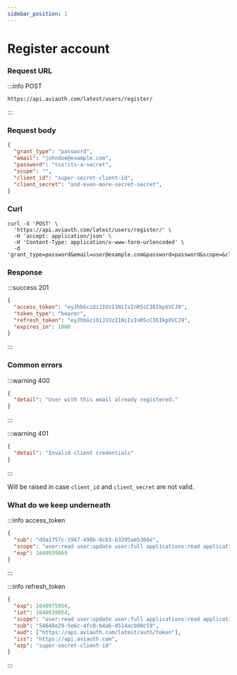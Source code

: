 ```yaml
---
sidebar_position: 1
---
```


# Register account

### Request URL

:::info POST
```
https://api.aviauth.com/latest/users/register/
```
:::

### Request body

```json
{
  "grant_type": "password",
  "email": "johndoe@example.com",
  "password": "tss!its-a-secret",
  "scope": "",
  "client_id": "super-secret-client-id",
  "client_secret": "and-even-more-secret-secret",
}
```

### Curl

```
curl -X 'POST' \
  'https://api.aviauth.com/latest/users/register/' \
  -H 'accept: application/json' \
  -H 'Content-Type: application/x-www-form-urlencoded' \
  -d 'grant_type=password&email=user@example.com&password=password&scope=&client_id=client_id&client_secret=client_secret'
```

### Response

:::success 201
```json
{
  "access_token": "eyJhbGciOiJIUzI1NiIsInR5cCI6IkpXVCJ9",
  "token_type": "bearer",
  "refresh_token": "eyJhbGciOiJIUzI1NiIsInR5cCI6IkpXVCJ9",
  "expires_in": 1800
}
```
:::


### Common errors

:::warning 400
```json
{
  "detail": "User with this email already registered."
}
```
:::

:::warning 401
```json
{
  "detail": "Invalid client credentials"
}
```
:::

Will be raised in case `client_id` and `client_secret` are not valid.


### What do we keep underneath

:::info access_token
```json
{
  "sub": "dda1757c-1947-490b-8cb3-b3295ae5366e",
  "scope": "user:read user:update user:full applications:read applications:create applications:update applications:full",
  "exp": 1640939869
}
```
:::

:::info refresh_token
```json
{
  "exp": 1640975054,
  "iat": 1640939054,
  "scope": "user:read user:update user:full applications:read applications:create applications:update applications:full",
  "sub": "54648e29-5e6c-4fc8-b4a6-d514acb98c59",
  "aud": ["https://api.aviauth.com/latest/auth/token"],
  "iss": "https://api.aviauth.com",
  "azp": "super-secret-client-id"
}
```
:::
